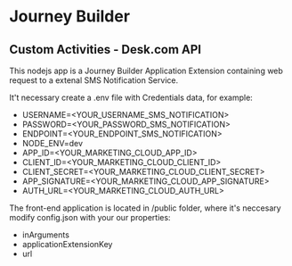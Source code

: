 # Journey Builder
## Custom Activities - Desk.com API

This nodejs app is a Journey Builder Application Extension containing web request to a extenal SMS Notification Service.

It't necessary create a .env file with Credentials data, for example:

- USERNAME=<YOUR_USERNAME_SMS_NOTIFICATION>
- PASSWORD=<YOUR_PASSWORD_SMS_NOTIFICATION>
- ENDPOINT=<YOUR_ENDPOINT_SMS_NOTIFICATION>
- NODE_ENV=dev
- APP_ID=<YOUR_MARKETING_CLOUD_APP_ID>
- CLIENT_ID=<YOUR_MARKETING_CLOUD_CLIENT_ID>
- CLIENT_SECRET=<YOUR_MARKETING_CLOUD_CLIENT_SECRET>
- APP_SIGNATURE=<YOUR_MARKETING_CLOUD_APP_SIGNATURE>
- AUTH_URL=<YOUR_MARKETING_CLOUD_AUTH_URL>

The front-end application is located in /public folder, where it's neccesary modify config.json with your our properties:

- inArguments
- applicationExtensionKey
- url